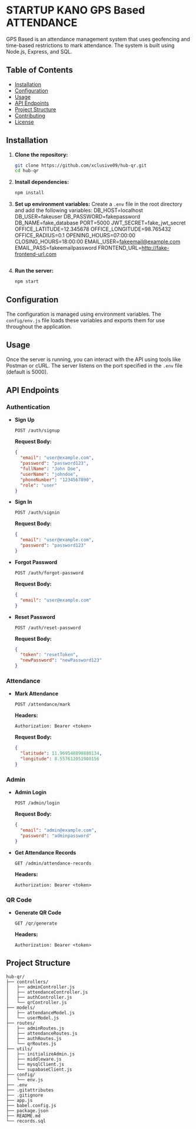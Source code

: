 # STARTUP KANO GPS Based ATTENDANCE

GPS Based is an attendance management system that uses geofencing and time-based restrictions to mark attendance. The system is built using Node.js, Express, and SQL.

## Table of Contents

- [Installation](#installation)
- [Configuration](#configuration)
- [Usage](#usage)
- [API Endpoints](#api-endpoints)
- [Project Structure](#project-structure)
- [Contributing](#contributing)
- [License](#license)

## Installation

1. **Clone the repository:**
    ```bash
    git clone https://github.com/xclusive09/hub-qr.git
    cd hub-qr
    ```

2. **Install dependencies:**
    ```bash
    npm install
    ```

3. **Set up environment variables:**
    Create a `.env` file in the root directory and add the following variables:
    DB_HOST=localhost
DB_USER=fakeuser
DB_PASSWORD=fakepassword
DB_NAME=fake_database
PORT=5000
JWT_SECRET=fake_jwt_secret
OFFICE_LATITUDE=12.345678
OFFICE_LONGITUDE=98.765432
OFFICE_RADIUS=0.1
OPENING_HOURS=07:00:00
CLOSING_HOURS=18:00:00
EMAIL_USER=fakeemail@example.com
EMAIL_PASS=fakeemailpassword
FRONTEND_URL=http://fake-frontend-url.com
    ```

4. **Run the server:**
    ```bash
    npm start
    ```

## Configuration

The configuration is managed using environment variables. The `config/env.js` file loads these variables and exports them for use throughout the application.

## Usage

Once the server is running, you can interact with the API using tools like Postman or cURL. The server listens on the port specified in the `.env` file (default is 5000).

## API Endpoints

### Authentication

- **Sign Up**
    ```http
    POST /auth/signup
    ```
    **Request Body:**
    ```json
    {
      "email": "user@example.com",
      "password": "password123",
      "fullName": "John Doe",
      "userName": "johndoe",
      "phoneNumber": "1234567890",
      "role": "user"
    }
    ```

- **Sign In**
    ```http
    POST /auth/signin
    ```
    **Request Body:**
    ```json
    {
      "email": "user@example.com",
      "password": "password123"
    }
    ```

- **Forgot Password**
    ```http
    POST /auth/forgot-password
    ```
    **Request Body:**
    ```json
    {
      "email": "user@example.com"
    }
    ```

- **Reset Password**
    ```http
    POST /auth/reset-password
    ```
    **Request Body:**
    ```json
    {
      "token": "resetToken",
      "newPassword": "newPassword123"
    }
    ```

### Attendance

- **Mark Attendance**
    ```http
    POST /attendance/mark
    ```
    **Headers:**
    ```http
    Authorization: Bearer <token>
    ```
    **Request Body:**
    ```json
    {
      "latitude": 11.969548890880134,
      "longitude": 8.557612051980156
    }
    ```

### Admin

- **Admin Login**
    ```http
    POST /admin/login
    ```
    **Request Body:**
    ```json
    {
      "email": "admin@example.com",
      "password": "adminpassword"
    }
    ```

- **Get Attendance Records**
    ```http
    GET /admin/attendance-records
    ```
    **Headers:**
    ```http
    Authorization: Bearer <token>
    ```

### QR Code

- **Generate QR Code**
    ```http
    GET /qr/generate
    ```
    **Headers:**
    ```http
    Authorization: Bearer <token>
    ```

## Project Structure

```plaintext
hub-qr/
├── controllers/
│   ├── adminController.js
│   ├── attendanceController.js
│   ├── authController.js
│   └── qrController.js
├── models/
│   ├── attendanceModel.js
│   └── userModel.js
├── routes/
│   ├── adminRoutes.js
│   ├── attendanceRoutes.js
│   ├── authRoutes.js
│   └── qrRoutes.js
├── utils/
│   ├── initializeAdmin.js
│   ├── middleware.js
│   ├── mysqlClient.js
│   └── supabaseClient.js
├── config/
│   └── env.js
├── .env
├── .gitattributes
├── .gitignore
├── app.js
├── babel.config.js
├── package.json
├── README.md
└── records.sql